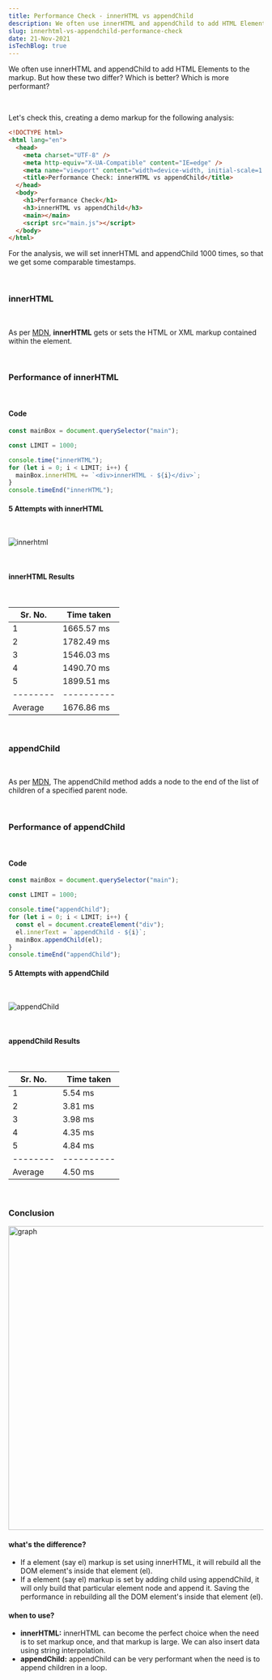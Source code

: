 ```yaml
---
title: Performance Check - innerHTML vs appendChild
description: We often use innerHTML and appendChild to add HTML Elements to the markup. But how these two differ?
slug: innerhtml-vs-appendchild-performance-check
date: 21-Nov-2021
isTechBlog: true
---
```


We often use innerHTML and appendChild to add HTML Elements to the markup. But how these two differ? Which is better? Which is more performant?

<br />

Let's check this, creating a demo markup for the following analysis:

```html
<!DOCTYPE html>
<html lang="en">
  <head>
    <meta charset="UTF-8" />
    <meta http-equiv="X-UA-Compatible" content="IE=edge" />
    <meta name="viewport" content="width=device-width, initial-scale=1.0" />
    <title>Performance Check: innerHTML vs appendChild</title>
  </head>
  <body>
    <h1>Performance Check</h1>
    <h3>innerHTML vs appendChild</h3>
    <main></main>
    <script src="main.js"></script>
  </body>
</html>
```

For the analysis, we will set innerHTML and appendChild 1000 times, so that we get some comparable timestamps.

<br />

### innerHTML

<br />

As per [MDN](https://developer.mozilla.org/en-US/docs/Web/API/Element/innerHTML), **innerHTML** gets or sets the HTML or XML markup contained within the element.

<br />

### Performance of innerHTML

<br />

#### Code

```javascript
const mainBox = document.querySelector("main");

const LIMIT = 1000;

console.time("innerHTML");
for (let i = 0; i < LIMIT; i++) {
  mainBox.innerHTML += `<div>innerHTML - ${i}</div>`;
}
console.timeEnd("innerHTML");
```

#### 5 Attempts with innerHTML

<br />

![innerhtml](https://user-images.githubusercontent.com/43666833/142770313-d689a97a-ec65-48c9-a533-9231890b331c.gif)

<br />

#### innerHTML Results

<br />

| Sr. No.  | Time taken |
| -------- | ---------- |
| 1        | 1665.57 ms |
| 2        | 1782.49 ms |
| 3        | 1546.03 ms |
| 4        | 1490.70 ms |
| 5        | 1899.51 ms |
| -------- | ---------- |
| Average  | 1676.86 ms |

<br />

### appendChild

<br />

As per [MDN](https://developer.mozilla.org/en-US/docs/Web/API/Node/appendChild), The appendChild method adds a node to the end of the list of children of a specified parent node.

<br />

### Performance of appendChild

<br />

#### Code

```javascript
const mainBox = document.querySelector("main");

const LIMIT = 1000;

console.time("appendChild");
for (let i = 0; i < LIMIT; i++) {
  const el = document.createElement("div");
  el.innerText = `appendChild - ${i}`;
  mainBox.appendChild(el);
}
console.timeEnd("appendChild");
```

#### 5 Attempts with appendChild

<br />

![appendChild](https://user-images.githubusercontent.com/43666833/142770696-c1a0f8a4-3354-4594-bdcc-777170aca3bc.gif)

<br />

#### appendChild Results

<br />

| Sr. No.  | Time taken |
| -------- | ---------- |
| 1        | 5.54 ms    |
| 2        | 3.81 ms    |
| 3        | 3.98 ms    |
| 4        | 4.35 ms    |
| 5        | 4.84 ms    |
| -------- | ---------- |
| Average  | 4.50 ms    |

<br />

### Conclusion

<img src='https://user-images.githubusercontent.com/43666833/142771070-246ce46a-f723-44dc-8ff5-2f3f519a74fb.png' alt='graph' width='600px'>

#### what's the difference?

- If a element (say el) markup is set using innerHTML, it will rebuild all the DOM element's inside that element (el).
- If a element (say el) markup is set by adding child using appendChild, it will only build that particular element node and append it. Saving the performance in rebuilding all the DOM element's inside that element (el).

#### when to use?

- **innerHTML:** innerHTML can become the perfect choice when the need is to set markup once, and that markup is large. We can also insert data using string interpolation.
- **appendChild:** appendChild can be very performant when the need is to append children in a loop.
